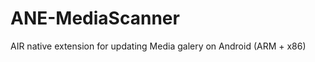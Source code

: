 ANE-MediaScanner
================

AIR native extension for updating Media galery on Android (ARM + x86)
